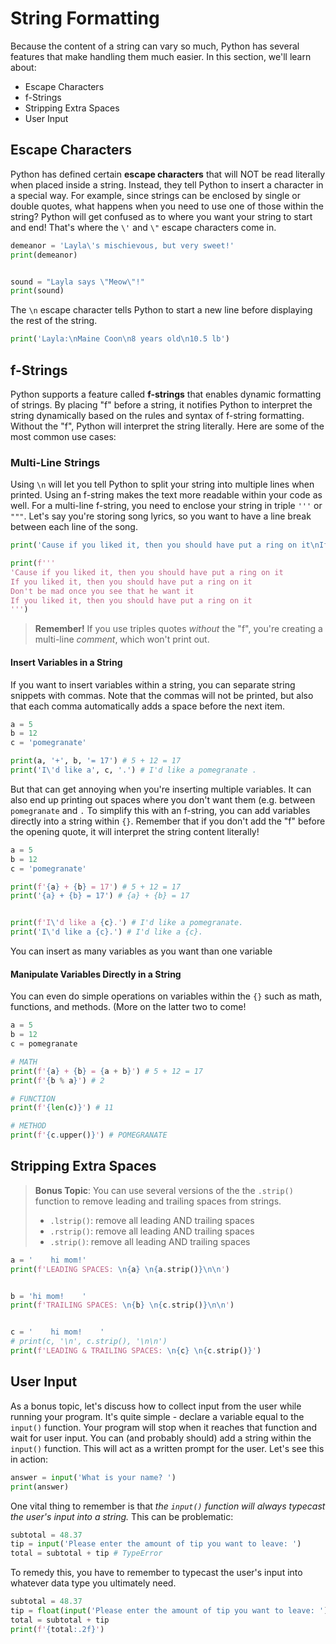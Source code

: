 # String Formatting

Because the content of a string can vary so much, Python has several features that make handling them much easier. In this section, we'll learn about:

* Escape Characters
* f-Strings
* Stripping Extra Spaces
* User Input

## Escape Characters

Python has defined certain **escape characters** that will NOT be read literally when placed inside a string. Instead, they tell Python to insert a character in a special way. For example, since strings can be enclosed by single or double quotes, what happens when you need to use one of those within the string? Python will get confused as to where you want your string to start and end! That's where the `\'` and `\"` escape characters come in.

```python
demeanor = 'Layla\'s mischievous, but very sweet!'
print(demeanor)


sound = "Layla says \"Meow\"!"
print(sound)
```

The `\n` escape character tells Python to start a new line before displaying the rest of the string. 

```python
print('Layla:\nMaine Coon\n8 years old\n10.5 lb')
```

## f-Strings

Python supports a feature called **f-strings** that enables dynamic formatting of strings. By placing "f" before a string, it notifies Python to interpret the string dynamically based on the rules and syntax of f-string formatting. Without the "f", Python will interpret the string literally. Here are some of the most common use cases:

### Multi-Line Strings

Using `\n` will let you tell Python to split your string into multiple lines when printed. Using an f-string makes the text more readable within your code as well. For a multi-line f-string, you need to enclose your string in triple `'''` or `"""`. Let's say you're storing song lyrics, so you want to have a line break between each line of the song. 

```python
print('Cause if you liked it, then you should have put a ring on it\nIf you liked it, then you should have put a ring on it\nDon\'t be mad once you see that he want it\nIf you liked it, then you should have put a ring on it')

print(f'''
'Cause if you liked it, then you should have put a ring on it
If you liked it, then you should have put a ring on it
Don't be mad once you see that he want it
If you liked it, then you should have put a ring on it
''')
```

>**Remember!**
> If you use triples quotes *without* the "f", you're creating a multi-line *comment*, which won't print out.

#### Insert Variables in a String

If you want to insert variables within a string, you can separate string snippets with commas. Note that the commas will not be printed, but also that each comma automatically adds a space before the next item.

```python
a = 5
b = 12
c = 'pomegranate'

print(a, '+', b, '= 17') # 5 + 12 = 17
print('I\'d like a', c, '.') # I'd like a pomegranate .
```
But that can get annoying when you're inserting multiple variables. It can also end up printing out spaces where you don't want them (e.g. between `pomegranate` and `.` To simplify this with an f-string, you can add variables directly into a string within `{}`. Remember that if you don't add the "f" before the opening quote, it will interpret the string content literally!

```python
a = 5
b = 12
c = 'pomegranate'

print(f'{a} + {b} = 17') # 5 + 12 = 17
print('{a} + {b} = 17') # {a} + {b} = 17


print(f'I\'d like a {c}.') # I'd like a pomegranate.
print('I\'d like a {c}.') # I'd like a {c}.
```

You can insert as many variables as you want than one variable

#### Manipulate Variables Directly in a String

You can even do simple operations on variables within the `{}` such as math, functions, and methods. (More on the latter two to come!

```python
a = 5
b = 12
c = pomegranate

# MATH
print(f'{a} + {b} = {a + b}') # 5 + 12 = 17
print(f'{b % a}') # 2

# FUNCTION
print(f'{len(c)}') # 11

# METHOD
print(f'{c.upper()}') # POMEGRANATE
```

## Stripping Extra Spaces

>**Bonus Topic**: You can use several versions of the the `.strip()` function to remove leading and trailing spaces from strings.
>* `.lstrip()`: remove all leading AND trailing spaces
>* `.rstrip()`: remove all leading AND trailing spaces
>* `.strip()`: remove all leading AND trailing spaces

```python
a = '    hi mom!'
print(f'LEADING SPACES: \n{a} \n{a.strip()}\n\n')


b = 'hi mom!    '
print(f'TRAILING SPACES: \n{b} \n{c.strip()}\n\n')


c = '    hi mom!    '
# print(c, '\n', c.strip(), '\n\n')
print(f'LEADING & TRAILING SPACES: \n{c} \n{c.strip()}')
```

## User Input

As a bonus topic, let's discuss how to collect input from the user while running your program. It's quite simple - declare a variable equal to the `input()` function. Your program will stop when it reaches that function and wait for user input. You can (and probably should) add a string within the `input()` function. This will act as a written prompt for the user. Let's see this in action:

```python
answer = input('What is your name? ')
print(answer)
```
One vital thing to remember is that *the `input()` function will always typecast the user's input into a string.* This can be problematic:

```python
subtotal = 48.37
tip = input('Please enter the amount of tip you want to leave: ')
total = subtotal + tip # TypeError
```
To remedy this, you have to remember to typecast the user's input into whatever data type you ultimately need.

```python
subtotal = 48.37
tip = float(input('Please enter the amount of tip you want to leave: '))
total = subtotal + tip 
print(f'{total:.2f}')
```


